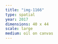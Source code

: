 ```yaml
---
title: "img-1166"
type: spatial
year: 2017
dimensions: 40 x 44
scale: large
medium: oil on canvas
---
```

